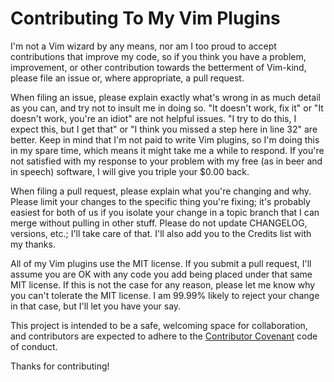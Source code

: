 # Contributing To My Vim Plugins

I'm not a Vim wizard by any means, nor am I too proud to accept
contributions that improve my code, so if you think you have a problem,
improvement, or other contribution towards the betterment of Vim-kind,
please file an issue or, where appropriate, a pull request.

When filing an issue, please explain exactly what's wrong in as much
detail as you can, and try not to insult me in doing so. "It doesn't
work, fix it" or "It doesn't work, you're an idiot" are not helpful
issues. "I try to do this, I expect this, but I get that" or "I think you
missed a step here in line 32" are better. Keep in mind that I'm not
paid to write Vim plugins, so I'm doing this in my spare time, which
means it might take me a while to respond. If you're not satisfied with
my response to your problem with my free (as in beer and in speech)
software, I will give you triple your $0.00 back.

When filing a pull request, please explain what you're changing and why.
Please limit your changes to the specific thing you're fixing; it's
probably easiest for both of us if you isolate your change in a topic
branch that I can merge without pulling in other stuff. Please do not
update CHANGELOG, versions, etc.; I'll take care of that. I'll also add
you to the Credits list with my thanks.

All of my Vim plugins use the MIT license. If you submit a pull request,
I'll assume you are OK with any code you add being placed under that
same MIT license. If this is not the case for any reason, please let me
know why you can't tolerate the MIT license. I am 99.99% likely to
reject your change in that case, but I'll let you have your say.

This project is intended to be a safe, welcoming space for collaboration, and
contributors are expected to adhere to the [Contributor
Covenant](contributor-covenant.org) code of conduct.

Thanks for contributing!
